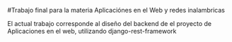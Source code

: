 #Trabajo final para la materia Aplicaciónes en el Web y redes inalambricas

El actual trabajo corresponde al diseño del backend de el proyecto de Aplicaciones en el web, utilizando django-rest-framework